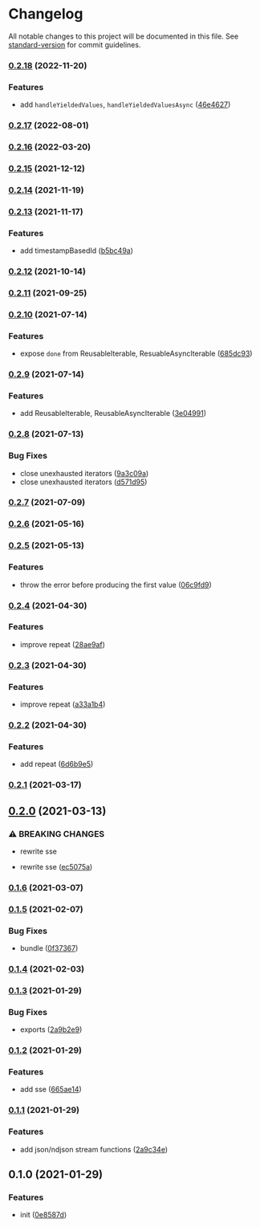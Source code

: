 # Changelog

All notable changes to this project will be documented in this file. See [standard-version](https://github.com/conventional-changelog/standard-version) for commit guidelines.

### [0.2.18](https://github.com/BlackGlory/extra-generator/compare/v0.2.17...v0.2.18) (2022-11-20)


### Features

* add `handleYieldedValues`, `handleYieldedValuesAsync` ([46e4627](https://github.com/BlackGlory/extra-generator/commit/46e46271147a85d7dca6853d808c763768d4091d))

### [0.2.17](https://github.com/BlackGlory/extra-generator/compare/v0.2.16...v0.2.17) (2022-08-01)

### [0.2.16](https://github.com/BlackGlory/extra-generator/compare/v0.2.15...v0.2.16) (2022-03-20)

### [0.2.15](https://github.com/BlackGlory/extra-generator/compare/v0.2.14...v0.2.15) (2021-12-12)

### [0.2.14](https://github.com/BlackGlory/extra-generator/compare/v0.2.13...v0.2.14) (2021-11-19)

### [0.2.13](https://github.com/BlackGlory/extra-generator/compare/v0.2.12...v0.2.13) (2021-11-17)


### Features

* add timestampBasedId ([b5bc49a](https://github.com/BlackGlory/extra-generator/commit/b5bc49a4969c6009128f9fa3469aeaa5c410f3f0))

### [0.2.12](https://github.com/BlackGlory/extra-generator/compare/v0.2.11...v0.2.12) (2021-10-14)

### [0.2.11](https://github.com/BlackGlory/extra-generator/compare/v0.2.10...v0.2.11) (2021-09-25)

### [0.2.10](https://github.com/BlackGlory/extra-generator/compare/v0.2.9...v0.2.10) (2021-07-14)


### Features

* expose `done` from ReusableIterable, ResuableAsyncIterable ([685dc93](https://github.com/BlackGlory/extra-generator/commit/685dc93d6e8bc8f7d0fd73d7fcb0642440adede9))

### [0.2.9](https://github.com/BlackGlory/extra-generator/compare/v0.2.8...v0.2.9) (2021-07-14)


### Features

* add ReusableIterable, ReusableAsyncIterable ([3e04991](https://github.com/BlackGlory/extra-generator/commit/3e04991da536b30f1e3f4bddeec913fd408273d8))

### [0.2.8](https://github.com/BlackGlory/extra-generator/compare/v0.2.7...v0.2.8) (2021-07-13)


### Bug Fixes

* close unexhausted iterators ([9a3c09a](https://github.com/BlackGlory/extra-generator/commit/9a3c09a8e56a30b9349e7dbed8826ba7234b1d5f))
* close unexhausted iterators ([d571d95](https://github.com/BlackGlory/extra-generator/commit/d571d952a6549622bcaf5e30a347cf65d005de4d))

### [0.2.7](https://github.com/BlackGlory/extra-generator/compare/v0.2.6...v0.2.7) (2021-07-09)

### [0.2.6](https://github.com/BlackGlory/iterable-operator/compare/v0.2.5...v0.2.6) (2021-05-16)

### [0.2.5](https://github.com/BlackGlory/iterable-operator/compare/v0.2.4...v0.2.5) (2021-05-13)


### Features

* throw the error before producing the first value ([06c9fd9](https://github.com/BlackGlory/iterable-operator/commit/06c9fd9204629a4d733b0cef17bd52c6f08912fb))

### [0.2.4](https://github.com/BlackGlory/iterable-operator/compare/v0.2.3...v0.2.4) (2021-04-30)


### Features

* improve repeat ([28ae9af](https://github.com/BlackGlory/iterable-operator/commit/28ae9af3315665ff5e8d0c4fe9d770772789245b))

### [0.2.3](https://github.com/BlackGlory/iterable-operator/compare/v0.2.2...v0.2.3) (2021-04-30)


### Features

* improve repeat ([a33a1b4](https://github.com/BlackGlory/iterable-operator/commit/a33a1b4394203e8f149a6fed73952a1cac9527b4))

### [0.2.2](https://github.com/BlackGlory/iterable-operator/compare/v0.2.1...v0.2.2) (2021-04-30)


### Features

* add repeat ([6d6b9e5](https://github.com/BlackGlory/iterable-operator/commit/6d6b9e5d29f82926ec9721bc6dd4e19e5d8e2a7d))

### [0.2.1](https://github.com/BlackGlory/iterable-operator/compare/v0.2.0...v0.2.1) (2021-03-17)

## [0.2.0](https://github.com/BlackGlory/iterable-operator/compare/v0.1.6...v0.2.0) (2021-03-13)


### ⚠ BREAKING CHANGES

* rewrite sse

* rewrite sse ([ec5075a](https://github.com/BlackGlory/iterable-operator/commit/ec5075abd2854c36a848579e3e0bffef98d087a2))

### [0.1.6](https://github.com/BlackGlory/iterable-operator/compare/v0.1.5...v0.1.6) (2021-03-07)

### [0.1.5](https://github.com/BlackGlory/iterable-operator/compare/v0.1.4...v0.1.5) (2021-02-07)


### Bug Fixes

* bundle ([0f37367](https://github.com/BlackGlory/iterable-operator/commit/0f373674d7007de1656f3c227f137f0beb0c4350))

### [0.1.4](https://github.com/BlackGlory/iterable-operator/compare/v0.1.3...v0.1.4) (2021-02-03)

### [0.1.3](https://github.com/BlackGlory/iterable-operator/compare/v0.1.2...v0.1.3) (2021-01-29)


### Bug Fixes

* exports ([2a9b2e9](https://github.com/BlackGlory/iterable-operator/commit/2a9b2e9b73929e9e4afdd0815d38a510449e2416))

### [0.1.2](https://github.com/BlackGlory/iterable-operator/compare/v0.1.1...v0.1.2) (2021-01-29)


### Features

* add sse ([665ae14](https://github.com/BlackGlory/iterable-operator/commit/665ae14848f1ea00c9baa4af7c2cb5b48e38c56e))

### [0.1.1](https://github.com/BlackGlory/iterable-operator/compare/v0.1.0...v0.1.1) (2021-01-29)


### Features

* add json/ndjson stream functions ([2a9c34e](https://github.com/BlackGlory/iterable-operator/commit/2a9c34e67c5233b8277f4e3121b330aee8afdc22))

## 0.1.0 (2021-01-29)


### Features

* init ([0e8587d](https://github.com/BlackGlory/iterable-operator/commit/0e8587d2a8ed52942c480414c15080163026d8c0))
